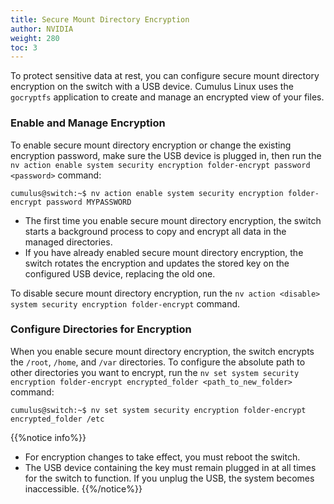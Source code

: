 ```yaml
---
title: Secure Mount Directory Encryption
author: NVIDIA
weight: 280
toc: 3
---
```


To protect sensitive data at rest, you can configure secure mount directory encryption on the switch with a USB device. Cumulus Linux uses the `gocryptfs` application to create and manage an encrypted view of your files.

### Enable and Manage Encryption

To enable secure mount directory encryption or change the existing encryption password, make sure the USB device is plugged in, then run the `nv action enable system security encryption folder-encrypt password <password>` command:

```
cumulus@switch:~$ nv action enable system security encryption folder-encrypt password MYPASSWORD
```

- The first time you enable secure mount directory encryption, the switch starts a background process to copy and encrypt all data in the managed directories.
- If you have already enabled secure mount directory encryption, the switch rotates the encryption and updates the stored key on the configured USB device, replacing the old one.

To disable secure mount directory encryption, run the `nv action <disable> system security encryption folder-encrypt` command.

### Configure Directories for Encryption

When you enable secure mount directory encryption, the switch encrypts the `/root`, `/home`, and `/var` directories. To configure the absolute path to other directories you want to encrypt, run the `nv set system security encryption folder-encrypt encrypted_folder <path_to_new_folder>` command:

```
cumulus@switch:~$ nv set system security encryption folder-encrypt encrypted_folder /etc
```

{{%notice info%}}
- For encryption changes to take effect, you must reboot the switch.
- The USB device containing the key must remain plugged in at all times for the switch to function. If you unplug the USB, the system becomes inaccessible.
{{%/notice%}}
